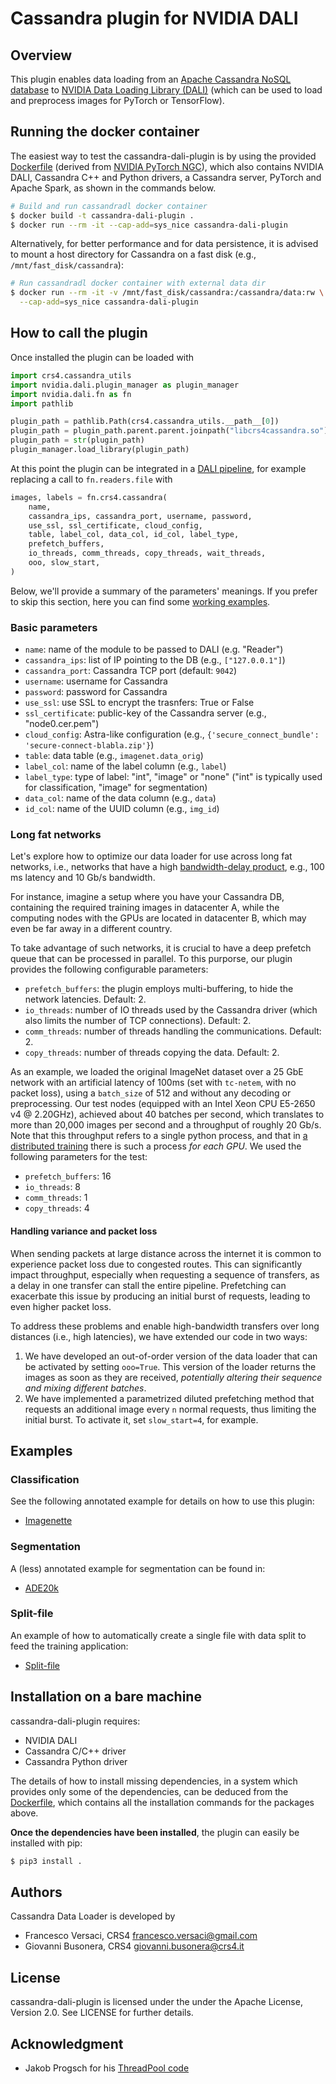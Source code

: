 # Cassandra plugin for NVIDIA DALI

## Overview

This plugin enables data loading from an [Apache Cassandra NoSQL
database](https://cassandra.apache.org) to [NVIDIA Data Loading
Library (DALI)](https://github.com/NVIDIA/DALI) (which can be used to
load and preprocess images for PyTorch or TensorFlow).

## Running the docker container

The easiest way to test the cassandra-dali-plugin is by using the
provided [Dockerfile](Dockerfile) (derived from [NVIDIA PyTorch
NGC](https://catalog.ngc.nvidia.com/orgs/nvidia/containers/pytorch)),
which also contains NVIDIA DALI, Cassandra C++ and Python drivers,
a Cassandra server, PyTorch and Apache Spark, as shown in the commands below.

```bash
# Build and run cassandradl docker container
$ docker build -t cassandra-dali-plugin .
$ docker run --rm -it --cap-add=sys_nice cassandra-dali-plugin
```

Alternatively, for better performance and for data persistence, it is
advised to mount a host directory for Cassandra on a fast disk (e.g.,
`/mnt/fast_disk/cassandra`):

```bash
# Run cassandradl docker container with external data dir
$ docker run --rm -it -v /mnt/fast_disk/cassandra:/cassandra/data:rw \
  --cap-add=sys_nice cassandra-dali-plugin
```

## How to call the plugin

Once installed the plugin can be loaded with

```python
import crs4.cassandra_utils
import nvidia.dali.plugin_manager as plugin_manager
import nvidia.dali.fn as fn
import pathlib

plugin_path = pathlib.Path(crs4.cassandra_utils.__path__[0])
plugin_path = plugin_path.parent.parent.joinpath("libcrs4cassandra.so")
plugin_path = str(plugin_path)
plugin_manager.load_library(plugin_path)
```

At this point the plugin can be integrated in a [DALI
pipeline](https://docs.nvidia.com/deeplearning/dali/user-guide/docs/pipeline.html),
for example replacing a call to `fn.readers.file` with
```python
images, labels = fn.crs4.cassandra(
    name,
    cassandra_ips, cassandra_port, username, password,
    use_ssl, ssl_certificate, cloud_config,
    table, label_col, data_col, id_col, label_type,
    prefetch_buffers,
    io_threads, comm_threads, copy_threads, wait_threads,
    ooo, slow_start,
)
```

Below, we'll provide a summary of the parameters' meanings. If you
prefer to skip this section, here you can find some [working
examples](README.md#examples).

### Basic parameters

- `name`: name of the module to be passed to DALI (e.g. "Reader")
- `cassandra_ips`: list of IP pointing to the DB (e.g., `["127.0.0.1"]`)
- `cassandra_port`: Cassandra TCP port (default: `9042`)
- `username`: username for Cassandra
- `password`: password for Cassandra
- `use_ssl`: use SSL to encrypt the trasnfers: True or False
- `ssl_certificate`: public-key of the Cassandra server (e.g., "node0.cer.pem")
- `cloud_config`: Astra-like configuration (e.g., `{'secure_connect_bundle': 'secure-connect-blabla.zip'}`)
- `table`: data table (e.g., `imagenet.data_orig`)
- `label_col`: name of the label column (e.g., `label`)
- `label_type`: type of label: "int", "image" or "none" ("int" is
  typically used for classification, "image" for segmentation)
- `data_col`: name of the data column (e.g., `data`)
- `id_col`: name of the UUID column (e.g., `img_id`)

### Long fat networks

Let's explore how to optimize our data loader for use across long fat
networks, i.e., networks that have a high [bandwidth-delay
product](https://en.wikipedia.org/wiki/Bandwidth-delay_product), e.g.,
100 ms latency and 10 Gb/s bandwidth.

For instance, imagine a setup where you have your Cassandra DB,
containing the required training images in datacenter A, while the
computing nodes with the GPUs are located in datacenter B, which may
even be far away in a different country.

To take advantage of such networks, it is crucial to have a deep
prefetch queue that can be processed in parallel. To this purporse,
our plugin provides the following configurable parameters:

- `prefetch_buffers`: the plugin employs multi-buffering, to hide the
  network latencies. Default: 2.
- `io_threads`: number of IO threads used by the Cassandra driver
  (which also limits the number of TCP connections). Default: 2.
- `comm_threads`: number of threads handling the
  communications. Default: 2.
- `copy_threads`: number of threads copying the data. Default: 2.

As an example, we loaded the original ImageNet dataset over a 25 GbE
network with an artificial latency of 100ms (set with `tc-netem`, with
no packet loss), using a `batch_size` of 512 and without any decoding
or preprocessing. Our test nodes (equipped with an Intel Xeon CPU
E5-2650 v4 @ 2.20GHz), achieved about 40 batches per second, which
translates to more than 20,000 images per second and a throughput of
roughly 20 Gb/s. Note that this throughput refers to a single python process,
and that in [a distributed training](examples/imagenette/README.md#multi-gpu-training)
there is such a process *for each GPU*. We used the following
parameters for the test:

- `prefetch_buffers`: 16
- `io_threads`: 8
- `comm_threads`: 1
- `copy_threads`: 4



#### Handling variance and packet loss

When sending packets at large distance across the internet it is
common to experience packet loss due to congested routes. This can
significantly impact throughput, especially when requesting a sequence
of transfers, as a delay in one transfer can stall the entire
pipeline. Prefetching can exacerbate this issue by producing an
initial burst of requests, leading to even higher packet loss.

To address these problems and enable high-bandwidth transfers over
long distances (i.e., high latencies), we have extended our code in
two ways:

1. We have developed an out-of-order version of the data loader that
   can be activated by setting `ooo=True`. This version of the loader
   returns the images as soon as they are received, *potentially
   altering their sequence and mixing different batches*.
2. We have implemented a parametrized diluted prefetching method that
   requests an additional image every `n` normal requests, thus
   limiting the initial burst. To activate it, set `slow_start=4`, for
   example.

## Examples

### Classification

See the following annotated example for details on how to use this plugin:
- [Imagenette](examples/imagenette/)

### Segmentation

A (less) annotated example for segmentation can be found in:
- [ADE20k](examples/ade20k/)

### Split-file

An example of how to automatically create a single file with data
split to feed the training application:
- [Split-file](examples/splitfile)

## Installation on a bare machine

cassandra-dali-plugin requires:
- NVIDIA DALI
- Cassandra C/C++ driver
- Cassandra Python driver

The details of how to install missing dependencies, in a system which
provides only some of the dependencies, can be deduced from the
[Dockerfile](Dockerfile), which contains all the installation
commands for the packages above.

**Once the dependencies have been installed**, the plugin
can easily be installed with pip:
```bash
$ pip3 install .
```

## Authors

Cassandra Data Loader is developed by
  * Francesco Versaci, CRS4 <francesco.versaci@gmail.com>
  * Giovanni Busonera, CRS4 <giovanni.busonera@crs4.it>

## License

cassandra-dali-plugin is licensed under the under the Apache License,
Version 2.0. See LICENSE for further details.

## Acknowledgment

- Jakob Progsch for his [ThreadPool code](https://github.com/progschj/ThreadPool)
